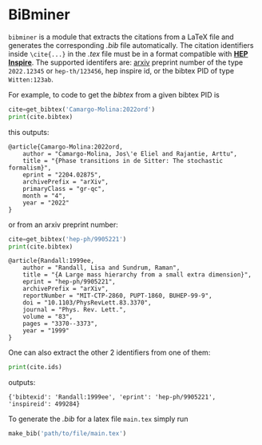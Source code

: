 # BiBminer

```bibminer``` is a module that extracts the citations from a LaTeX file and generates the corresponding *.bib* file automatically. The citation identifiers inside ```\cite{...}``` in the *.tex* file must be in a format compatible with [**HEP Inspire**](https://inspirehep.net). The supported identifers are: [arxiv](https://arxiv.org) preprint number of the type ```2022.12345``` or ```hep-th/123456```, hep inspire id, or the bibtex PID of type ```Witten:123ab```. 

For example, to code to get the *bibtex* from a given bibtex PID is

```python
cite=get_bibtex('Camargo-Molina:2022ord')
print(cite.bibtex)
```

this outputs:

```
@article{Camargo-Molina:2022ord,
    author = "Camargo-Molina, Jos\'e Eliel and Rajantie, Arttu",
    title = "{Phase transitions in de Sitter: The stochastic formalism}",
    eprint = "2204.02875",
    archivePrefix = "arXiv",
    primaryClass = "gr-qc",
    month = "4",
    year = "2022"
}
```

or from an arxiv preprint number:

```python
cite=get_bibtex('hep-ph/9905221')
print(cite.bibtex)
 ```

```
@article{Randall:1999ee,
    author = "Randall, Lisa and Sundrum, Raman",
    title = "{A Large mass hierarchy from a small extra dimension}",
    eprint = "hep-ph/9905221",
    archivePrefix = "arXiv",
    reportNumber = "MIT-CTP-2860, PUPT-1860, BUHEP-99-9",
    doi = "10.1103/PhysRevLett.83.3370",
    journal = "Phys. Rev. Lett.",
    volume = "83",
    pages = "3370--3373",
    year = "1999"
}
```

One can also extract the other 2 identifiers from one of them:

```python
print(cite.ids)
 ```
 outputs:
 
 ```
 {'bibtexid': 'Randall:1999ee', 'eprint': 'hep-ph/9905221', 'inspireid': 499284}
 ```
 
To generate the *.bib* for a latex file ```main.tex``` simply run

```python
make_bib('path/to/file/main.tex')
 ```

